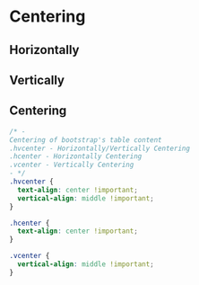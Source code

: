 # Centering

## Horizontally

## Vertically

## Centering

```css
/* -
Centering of bootstrap's table content
.hvcenter - Horizontally/Vertically Centering
.hcenter - Horizontally Centering
.vcenter - Vertically Centering
- */
.hvcenter {
  text-align: center !important;
  vertical-align: middle !important;
}

.hcenter {
  text-align: center !important;
}

.vcenter {
  vertical-align: middle !important;
}
```

